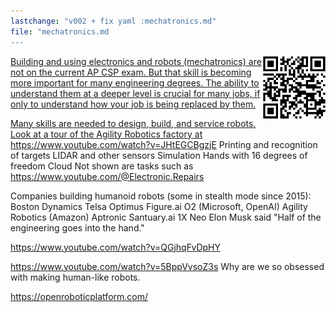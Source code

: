 ```yaml
---
lastchange: "v002 + fix yaml :mechatronics.md"
file: "mechatronics.md
---
```


<a target="_blank" href="https://bomonike.github.io/mechatronics"><img align="right" width="100" height="100" alt="mechatronics.png" src="https://github.com/bomonike/bomonike.github.io/blob/master/images/mechatronics.png?raw=true" />

Building and using electronics and robots (mechatronics) are not on the current AP CSP exam. But that skill is becoming more important for many engineering degrees.
The ability to understand them at a deeper level is crucial for many jobs, if only to understand how your job is being replaced by them.

Many skills are needed to design, build, and service robots.
Look at a tour of the Agility Robotics factory at
https://www.youtube.com/watch?v=JHtEGCBgzjE
Printing and recognition of targets
LIDAR and other sensors
Simulation
Hands with 16 degrees of freedom
Cloud
Not shown are tasks such as https://www.youtube.com/@Electronic.Repairs


Companies building humanoid robots (some in stealth mode since 2015):
Boston Dynamics
Telsa Optimus
Figure.ai O2 (Microsoft, OpenAI)
Agility Robotics (Amazon)
Aptronic
Santuary.ai
1X Neo
Elon Musk said "Half of the engineering goes into the hand."

https://www.youtube.com/watch?v=QGjhqFvDpHY

https://www.youtube.com/watch?v=5BppVvsoZ3s
Why are we so obsessed with making human-like robots.

https://openroboticplatform.com/